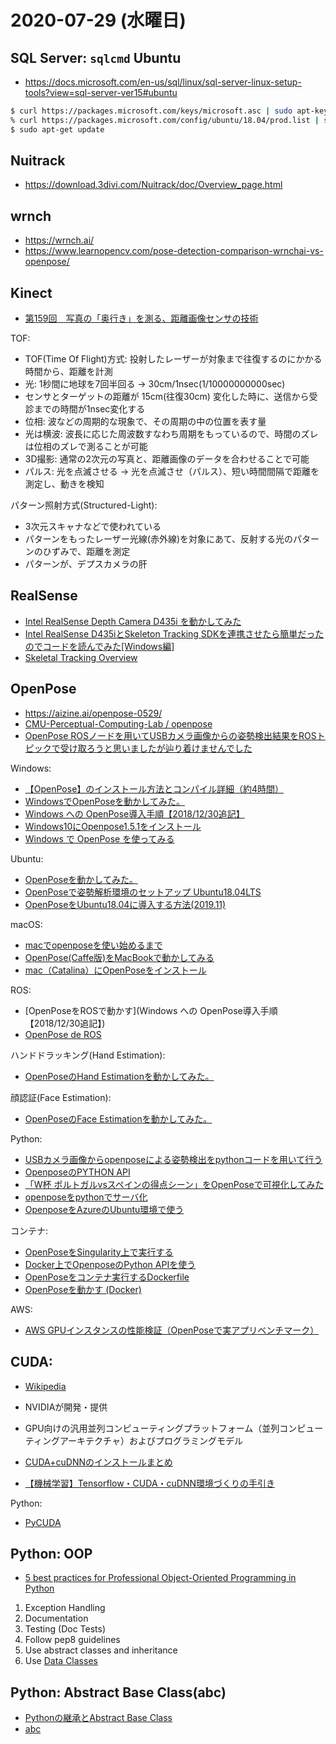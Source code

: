 # 2020-07-29 (水曜日)

## SQL Server: `sqlcmd` Ubuntu

- https://docs.microsoft.com/en-us/sql/linux/sql-server-linux-setup-tools?view=sql-server-ver15#ubuntu

~~~bash
$ curl https://packages.microsoft.com/keys/microsoft.asc | sudo apt-key add -
% curl https://packages.microsoft.com/config/ubuntu/18.04/prod.list | sudo tee /etc/apt/sources.list.d/msprod.list
$ sudo apt-get update 
~~~


## Nuitrack

- https://download.3divi.com/Nuitrack/doc/Overview_page.html

##  wrnch

- https://wrnch.ai/
- https://www.learnopencv.com/pose-detection-comparison-wrnchai-vs-openpose/

## Kinect

- [第159回　写真の「奥行き」を測る、距離画像センサの技術 ](https://www.jp.tdk.com/tech-mag/knowledge/159)

TOF:

- TOF(Time Of Flight)方式: 投射したレーザーが対象まで往復するのにかかる時間から、距離を計測
- 光: 1秒間に地球を7回半回る -> 30cm/1nsec(1/10000000000sec)
- センサとターゲットの距離が 15cm(往復30cm) 変化した時に、送信から受診までの時間が1nsec変化する
- 位相: 波などの周期的な現象で、その周期の中の位置を表す量
- 光は横波: 波長に応じた周波数すなわち周期をもっているので、時間のズレは位相のズレで測ることが可能
- 3D撮影: 通常の2次元の写真と、距離画像のデータを合わせることで可能
- パルス: 光を点滅させる -> 光を点滅させ（パルス）、短い時間間隔で距離を測定し、動きを検知

パターン照射方式(Structured-Light):

- 3次元スキャナなどで使われている
- パターンをもったレーザー光線(赤外線)を対象にあて、反射する光のパターンのひずみで、距離を測定
- パターンが、デプスカメラの肝

## RealSense

- [Intel RealSense Depth Camera D435i を動かしてみた](https://dev.classmethod.jp/articles/intel-realsense-depth-camera-d435i-introduction/)
- [Intel RealSense D435iとSkeleton Tracking SDKを連携させたら簡単だったのでコードを読んでみた[Windows編]](https://dev.classmethod.jp/articles/skeleton-tracking-with-intel-realsense-d435i/)
- [Skeletal Tracking Overview](https://www.intelrealsense.com/skeletal-tracking/)

## OpenPose

- https://aizine.ai/openpose-0529/
- [CMU-Perceptual-Computing-Lab / openpose](https://github.com/CMU-Perceptual-Computing-Lab/openpose)
- [OpenPose ROSノードを用いてUSBカメラ画像からの姿勢検出結果をROSトピックで受け取ろうと思いましたが辿り着けませんでした](https://qiita.com/seigot/items/ba3895953c976f36ff5b)

Windows:

- [【OpenPose】のインストール方法とコンパイル詳細（約4時間）](https://qiita.com/kinkin0204/items/5db5c2b06c258c9adec9)
- [WindowsでOpenPoseを動かしてみた。](https://qiita.com/nnn112358/items/121dc36c3c1752a00276)
- [Windows への OpenPose導入手順【2018/12/30追記】](https://qiita.com/miu200521358/items/539aaa63f16869191508)
- [Windows10にOpenpose1.5.1をインストール](https://qiita.com/billy1129/items/9bd0783fd7e22f685d99)
- [Windows で OpenPose を使ってみる](https://www.kkaneko.jp/dblab/pose/tryopenpose.html)

Ubuntu:

- [OpenPoseを動かしてみた。](https://qiita.com/nnn112358/items/a4490d85dac5827db53b)
- [OpenPoseで姿勢解析環境のセットアップ Ubuntu18.04LTS](https://qiita.com/myoshimi/items/cf64c91cd22c516bb49b)
- [OpenPoseをUbuntu18.04に導入する方法(2019.11)](https://qiita.com/kazutoshipiano/items/b10d77fa5a73ba904846)

macOS:

- [macでopenposeを使い始めるまで](https://qiita.com/takahyon/items/197250194edf2d6ec041)
- [OpenPose(Caffe版)をMacBookで動かしてみる](https://qiita.com/Imagawayaki/items/ebce2a55256fdacc41aa)
- [mac（Catalina）にOpenPoseをインストール](https://qiita.com/brightwaltz/items/68132f6d830dff413204)

ROS:

- [OpenPoseをROSで動かす](Windows への OpenPose導入手順【2018/12/30追記】)
- [OpenPose de ROS ](https://qiita.com/nnn112358/items/24594b394ab59cd17157)

ハンドドラッキング(Hand Estimation):

- [OpenPoseのHand Estimationを動かしてみた。](https://qiita.com/nnn112358/items/713b4b8de25318fb1afc)

顔認証(Face Estimation):

- [OpenPoseのFace Estimationを動かしてみた。](https://qiita.com/nnn112358/items/398765b5a4e5158b9ba2)

Python:

- [USBカメラ画像からopenposeによる姿勢検出をpythonコードを用いて行う](https://qiita.com/seigot/items/2bc8d3e793718253d923)
- [OpenposeのPYTHON API](https://qiita.com/komorin0521/items/5de414653cffb2633ae8)
- [「W杯 ポルトガルvsスペインの得点シーン」をOpenPoseで可視化してみた](https://qiita.com/sugulu/items/04ec615851058d3a5f43)
- [openposeをpythonでサーバ化](https://qiita.com/komorin0521/items/7eed5f4260f4c79790d5)
- [OpenposeをAzureのUbuntu環境で使う ](https://qiita.com/ryooota765/items/a65848fe08dd5e5ddea9)

コンテナ:

- [OpenPoseをSingularity上で実行する](https://qiita.com/Nahuel/items/5a7e1105a3fdfd71bd19)
- [Docker上でOpenposeのPython APIを使う](https://qiita.com/akihira0907/items/866592ff359abf364c68)
- [OpenPoseをコンテナ実行するDockerfile](https://qiita.com/myoshimi/items/412f595b964772fa433e)
- [OpenPoseを動かす (Docker)](https://qiita.com/ymfj/items/33e93b74e6b23eb5bc20)

AWS:

- [AWS GPUインスタンスの性能検証（OpenPoseで実アプリベンチマーク）](https://qiita.com/myoshimi/items/86a60a92adc343712e2b)

## CUDA: 

- [Wikipedia](https://ja.wikipedia.org/wiki/CUDA)
- NVIDIAが開発・提供
- GPU向けの汎用並列コンピューティングプラットフォーム（並列コンピューティングアーキテクチャ）およびプログラミングモデル

- [CUDA+cuDNNのインストールまとめ](https://qiita.com/8128/items/2e884998cd1193f73e2f)
- [【機械学習】Tensorflow・CUDA・cuDNN環境づくりの手引き](http://dslab.work/2019/09/19/post-224/)

Python:

- [PyCUDA](https://mathema.tician.de/software/pycuda/)

## Python: OOP

- [5 best practices for Professional Object-Oriented Programming in Python](https://towardsdatascience.com/5-best-practices-for-professional-object-oriented-programming-in-python-20613e08baee)

1. Exception Handling
2. Documentation
3. Testing (Doc Tests)
4. Follow pep8 guidelines
5. Use abstract classes and inheritance
6. Use [Data Classes](https://realpython.com/python-data-classes/)

## Python: Abstract Base Class(abc)

- [Pythonの継承とAbstract Base Class](https://qiita.com/ukisoft/items/b7c410b96dde1922a2d0)
- [abc](https://docs.python.org/3/library/abc.html)